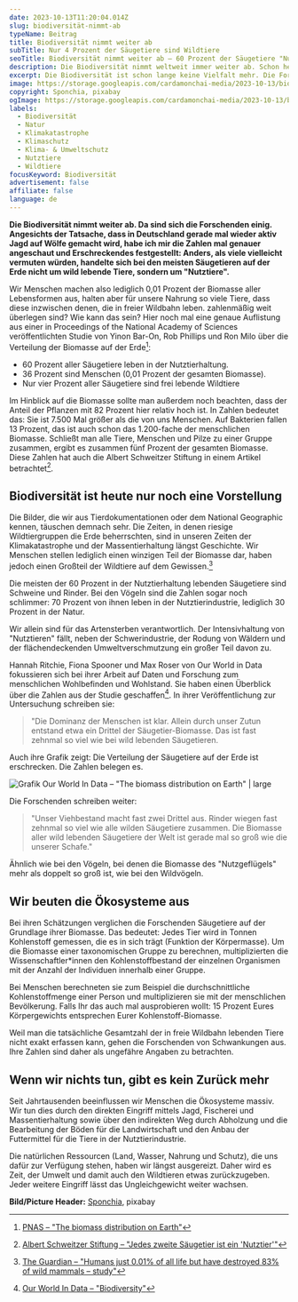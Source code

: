 ```yaml
---
date: 2023-10-13T11:20:04.014Z
slug: biodiversität-nimmt-ab
typeName: Beitrag
title: Biodiversität nimmt weiter ab
subTitle: Nur 4 Prozent der Säugetiere sind Wildtiere
seoTitle: Biodiversität nimmt weiter ab – 60 Prozent der Säugetiere "Nutztiere"
description: Die Biodiversität nimmt weltweit immer weiter ab. Schon heute leben 60 Prozent aller Säugetiere in Nutztierhaltung. Erfahrt alles über die erschreckende Schieflage.
excerpt: Die Biodiversität ist schon lange keine Vielfalt mehr. Die Forschenden sind sich einig, dass wir unsere Ressourcen schon lange ausgereizt und die Natur damit aus dem Gleichgewicht gebracht haben. Weil aktuell in Deutschland mal wieder aktiv Jagd auf Wildtiere gemacht wird, habe ich mir die Zahlen mal genauer angeschaut.
image: https://storage.googleapis.com/cardamonchai-media/2023-10-13/biodiversitaet-jpeg-imagine-080808_574e46_1024_768/640.webp
copyright: Sponchia, pixabay
ogImage: https://storage.googleapis.com/cardamonchai-media/2023-10-13/biodiversitaet-og-jpeg-imagine-080808_584f47_1200_630/640.webp
labels:
  - Biodiversität
  - Natur
  - Klimakatastrophe
  - Klimaschutz
  - Klima- & Umweltschutz
  - Nutztiere
  - Wildtiere
focusKeyword: Biodiversität
advertisement: false
affiliate: false
language: de
---
```


**Die Biodiversität nimmt weiter ab. Da sind sich die Forschenden einig. Angesichts der Tatsache, dass in Deutschland gerade mal wieder aktiv Jagd auf Wölfe gemacht wird, habe ich mir die Zahlen mal genauer angeschaut und Erschreckendes festgestellt: Anders, als viele vielleicht vermuten würden, handelte sich bei den meisten Säugetieren auf der Erde nicht um wild lebende Tiere, sondern um "Nutztiere".**

Wir Menschen machen also lediglich 0,01 Prozent der Biomasse aller Lebensformen aus, halten aber für unsere Nahrung so viele Tiere, dass diese inzwischen denen, die in freier Wildbahn leben. zahlenmäßig weit überlegen sind? Wie kann das sein? Hier noch mal eine genaue Auflistung aus einer in Proceedings of the National Academy of Sciences veröffentlichten Studie von Yinon Bar-On, Rob Phillips und Ron Milo über die Verteilung der Biomasse auf der Erde[^1]:

- 60 Prozent aller Säugetiere leben in der Nutztierhaltung.
- 36 Prozent sind Menschen (0,01 Prozent der gesamten Biomasse).
- Nur vier Prozent aller Säugetiere sind frei lebende Wildtiere

Im Hinblick auf die Biomasse sollte man außerdem noch beachten, dass der Anteil der Pflanzen mit 82 Prozent hier relativ hoch ist. In Zahlen bedeutet das: Sie ist 7.500 Mal größer als die von uns Menschen. Auf Bakterien fallen 13 Prozent, das ist auch schon das 1.200-fache der menschlichen Biomasse. Schließt man alle Tiere, Menschen und Pilze zu einer Gruppe zusammen, ergibt es zusammen fünf Prozent der gesamten Biomasse. Diese Zahlen hat auch die Albert Schweitzer Stiftung in einem Artikel betrachtet[^2].

## Biodiversität ist heute nur noch eine Vorstellung

Die Bilder, die wir aus Tierdokumentationen oder dem National Geographic kennen, täuschen demnach sehr. Die Zeiten, in denen riesige Wildtiergruppen die Erde beherrschten, sind in unseren Zeiten der Klimakatastrophe und der Massentierhaltung längst Geschichte. Wir Menschen stellen lediglich einen winzigen Teil der Biomasse dar, haben jedoch einen Großteil der Wildtiere auf dem Gewissen.[^3]

Die meisten der 60 Prozent in der Nutztierhaltung lebenden Säugetiere sind Schweine und Rinder. Bei den Vögeln sind die Zahlen sogar noch schlimmer: 70 Prozent von ihnen leben in der Nutztierindustrie, lediglich 30 Prozent in der Natur.

Wir allein sind für das Artensterben verantwortlich. Der Intensivhaltung von "Nutztieren" fällt, neben der Schwerindustrie, der Rodung von Wäldern und der flächendeckenden Umweltverschmutzung ein großer Teil davon zu.

Hannah Ritchie, Fiona Spooner und Max Roser von Our World in Data fokussieren sich bei ihrer Arbeit auf Daten und Forschung zum menschlichen Wohlbefinden und Wohlstand. Sie haben einen Überblick über die Zahlen aus der Studie geschaffen[^4]. In ihrer Veröffentlichung zur Untersuchung schreiben sie:

> "Die Dominanz der Menschen ist klar. Allein durch unser Zutun entstand etwa ein Drittel der Säugetier-Biomasse. Das ist fast zehnmal so viel wie bei wild lebenden Säugetieren.

Auch ihre Grafik zeigt: Die Verteilung der Säugetiere auf der Erde ist erschrecken. Die Zahlen belegen es.

![Grafik Our World In Data – "The biomass distribution on Earth" | large](https://storage.googleapis.com/cardamonchai-media/2023-10-13/distribution-of-earths-mammals-1315x1536-png-imagine-f8f8f8_e1d7d5_1315_1536/640.webp 'Grafik Our World In Data – "The biomass distribution on Earth"')

Die Forschenden schreiben weiter:

> "Unser Viehbestand macht fast zwei Drittel aus. Rinder wiegen fast zehnmal so viel wie alle wilden Säugetiere zusammen. Die Biomasse aller wild lebenden Säugetiere der Welt ist gerade mal so groß wie die unserer Schafe."

Ähnlich wie bei den Vögeln, bei denen die Biomasse des "Nutzgeflügels" mehr als doppelt so groß ist, wie bei den Wildvögeln.

## Wir beuten die Ökosysteme aus

Bei ihren Schätzungen verglichen die Forschenden Säugetiere auf der Grundlage ihrer Biomasse. Das bedeutet: Jedes Tier wird in Tonnen Kohlenstoff gemessen, die es in sich trägt (Funktion der Körpermasse). Um die Biomasse einer taxonomischen Gruppe zu berechnen, multiplizierten die Wissenschaftler\*innen den Kohlenstoffbestand der einzelnen Organismen mit der Anzahl der Individuen innerhalb einer Gruppe.

Bei Menschen berechneten sie zum Beispiel die durchschnittliche Kohlenstoffmenge einer Person und multiplizieren sie mit der menschlichen Bevölkerung. Falls Ihr das auch mal ausprobieren wollt: 15 Prozent Eures Körpergewichts entsprechen Eurer Kohlenstoff-Biomasse.

Weil man die tatsächliche Gesamtzahl der in freie Wildbahn lebenden Tiere nicht exakt erfassen kann, gehen die Forschenden von Schwankungen aus. Ihre Zahlen sind daher als ungefähre Angaben zu betrachten.

## Wenn wir nichts tun, gibt es kein Zurück mehr

Seit Jahrtausenden beeinflussen wir Menschen die Ökosysteme massiv. Wir tun dies durch den direkten Eingriff mittels Jagd, Fischerei und Massentierhaltung sowie über den indirekten Weg durch Abholzung und die Bearbeitung der Böden für die Landwirtschaft und den Anbau der Futtermittel für die Tiere in der Nutztierindustrie.

Die natürlichen Ressourcen (Land, Wasser, Nahrung und Schutz), die uns dafür zur Verfügung stehen, haben wir längst ausgereizt. Daher wird es Zeit, der Umwelt und damit auch den Wildtieren etwas zurückzugeben. Jeder weitere Eingriff lässt das Ungleichgewicht weiter wachsen.

**Bild/Picture Header:** [Sponchia](https://pixabay.com/photos/elephant-black-and-white-animal-2870777/), pixabay

[^1]: [PNAS – "The biomass distribution on Earth"](https://www.pnas.org/doi/10.1073/pnas.1711842115)
[^2]: [Albert Schweitzer Stiftung – "Jedes zweite Säugetier ist ein 'Nutztier'"](https://albert-schweitzer-stiftung.de/aktuell/jedes-zweite-saeugetier-ist-ein-nutztier)
[^3]: [The Guardian – "Humans just 0.01% of all life but have destroyed 83% of wild mammals – study"](https://www.theguardian.com/environment/2018/may/21/human-race-just-001-of-all-life-but-has-destroyed-over-80-of-wild-mammals-study)
[^4]: [Our World In Data – "Biodiversity"](https://ourworldindata.org/biodiversity?insight=wild-mammals-make-up-only-a-few-percent-of-the-world-s-mammals#key-insights-on-biodiversity)
[^5]: [Our World In Data – "The biomass distribution on Earth"](https://ourworldindata.org/biodiversity?insight=wild-mammals-make-up-only-a-few-percent-of-the-world-s-mammals#key-insights-on-biodiversity)
